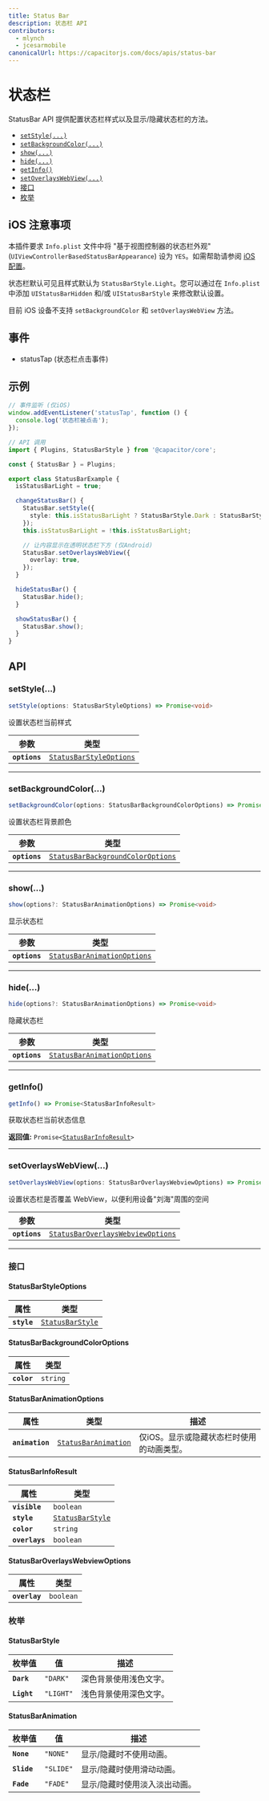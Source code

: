 ```yaml
---
title: Status Bar
description: 状态栏 API
contributors:
  - mlynch
  - jcesarmobile
canonicalUrl: https://capacitorjs.com/docs/apis/status-bar
---
```


<plugin-platforms platforms="ios,android"></plugin-platforms>

# 状态栏

StatusBar API 提供配置状态栏样式以及显示/隐藏状态栏的方法。

- [`setStyle(...)`](#setstyle)
- [`setBackgroundColor(...)`](#setbackgroundcolor)
- [`show(...)`](#show)
- [`hide(...)`](#hide)
- [`getInfo()`](#getinfo)
- [`setOverlaysWebView(...)`](#setoverlayswebview)
- [接口](#interfaces)
- [枚举](#enums)

## iOS 注意事项

本插件要求 `Info.plist` 文件中将 "基于视图控制器的状态栏外观" (`UIViewControllerBasedStatusBarAppearance`) 设为 `YES`。如需帮助请参阅 [iOS 配置](/ios/configuration.md)。

状态栏默认可见且样式默认为 `StatusBarStyle.Light`。您可以通过在 `Info.plist` 中添加 `UIStatusBarHidden` 和/或 `UIStatusBarStyle` 来修改默认设置。

目前 iOS 设备不支持 `setBackgroundColor` 和 `setOverlaysWebView` 方法。

## 事件

- statusTap (状态栏点击事件)

## 示例

```typescript
// 事件监听 (仅iOS)
window.addEventListener('statusTap', function () {
  console.log('状态栏被点击');
});

// API 调用
import { Plugins, StatusBarStyle } from '@capacitor/core';

const { StatusBar } = Plugins;

export class StatusBarExample {
  isStatusBarLight = true;

  changeStatusBar() {
    StatusBar.setStyle({
      style: this.isStatusBarLight ? StatusBarStyle.Dark : StatusBarStyle.Light,
    });
    this.isStatusBarLight = !this.isStatusBarLight;

    // 让内容显示在透明状态栏下方 (仅Android)
    StatusBar.setOverlaysWebView({
      overlay: true,
    });
  }

  hideStatusBar() {
    StatusBar.hide();
  }

  showStatusBar() {
    StatusBar.show();
  }
}
```

## API

### setStyle(...)

```typescript
setStyle(options: StatusBarStyleOptions) => Promise<void>
```

设置状态栏当前样式

| 参数          | 类型                                                                    |
| ------------- | ----------------------------------------------------------------------- |
| **`options`** | <code><a href="#statusbarstyleoptions">StatusBarStyleOptions</a></code> |

---

### setBackgroundColor(...)

```typescript
setBackgroundColor(options: StatusBarBackgroundColorOptions) => Promise<void>
```

设置状态栏背景颜色

| 参数          | 类型                                                                                        |
| ------------- | ------------------------------------------------------------------------------------------- |
| **`options`** | <code><a href="#statusbarbackgroundcoloroptions">StatusBarBackgroundColorOptions</a></code> |

---

### show(...)

```typescript
show(options?: StatusBarAnimationOptions) => Promise<void>
```

显示状态栏

| 参数          | 类型                                                                            |
| ------------- | ------------------------------------------------------------------------------- |
| **`options`** | <code><a href="#statusbaranimationoptions">StatusBarAnimationOptions</a></code> |

---

### hide(...)

```typescript
hide(options?: StatusBarAnimationOptions) => Promise<void>
```

隐藏状态栏

| 参数          | 类型                                                                            |
| ------------- | ------------------------------------------------------------------------------- |
| **`options`** | <code><a href="#statusbaranimationoptions">StatusBarAnimationOptions</a></code> |

---

### getInfo()

```typescript
getInfo() => Promise<StatusBarInfoResult>
```

获取状态栏当前状态信息

**返回值:** <code>Promise&lt;<a href="#statusbarinforesult">StatusBarInfoResult</a>&gt;</code>

---

### setOverlaysWebView(...)

```typescript
setOverlaysWebView(options: StatusBarOverlaysWebviewOptions) => Promise<void>
```

设置状态栏是否覆盖 WebView，以便利用设备"刘海"周围的空间

| 参数          | 类型                                                                                        |
| ------------- | ------------------------------------------------------------------------------------------- |
| **`options`** | <code><a href="#statusbaroverlayswebviewoptions">StatusBarOverlaysWebviewOptions</a></code> |

---

### 接口

#### StatusBarStyleOptions

| 属性        | 类型                                                      |
| ----------- | --------------------------------------------------------- |
| **`style`** | <code><a href="#statusbarstyle">StatusBarStyle</a></code> |

#### StatusBarBackgroundColorOptions

| 属性        | 类型                |
| ----------- | ------------------- |
| **`color`** | <code>string</code> |

#### StatusBarAnimationOptions

| 属性              | 类型                                                              | 描述                                                                 |
| ----------------- | ----------------------------------------------------------------- | ------------------------------------------------------------------- |
| **`animation`**   | <code><a href="#statusbaranimation">StatusBarAnimation</a></code> | 仅iOS。显示或隐藏状态栏时使用的动画类型。                             |

#### StatusBarInfoResult

| 属性            | 类型                                                      |
| --------------- | --------------------------------------------------------- |
| **`visible`**   | <code>boolean</code>                                      |
| **`style`**     | <code><a href="#statusbarstyle">StatusBarStyle</a></code> |
| **`color`**     | <code>string</code>                                       |
| **`overlays`**  | <code>boolean</code>                                      |

#### StatusBarOverlaysWebviewOptions

| 属性           | 类型                 |
| -------------- | -------------------- |
| **`overlay`**  | <code>boolean</code> |

### 枚举

#### StatusBarStyle

| 枚举值       | 值                   | 描述                        |
| ----------- | -------------------- | --------------------------- |
| **`Dark`**  | <code>"DARK"</code>  | 深色背景使用浅色文字。      |
| **`Light`** | <code>"LIGHT"</code> | 浅色背景使用深色文字。      |

#### StatusBarAnimation

| 枚举值       | 值                   | 描述                        |
| ----------- | -------------------- | --------------------------- |
| **`None`**  | <code>"NONE"</code>  | 显示/隐藏时不使用动画。     |
| **`Slide`** | <code>"SLIDE"</code> | 显示/隐藏时使用滑动动画。   |
| **`Fade`**  | <code>"FADE"</code>  | 显示/隐藏时使用淡入淡出动画。 |